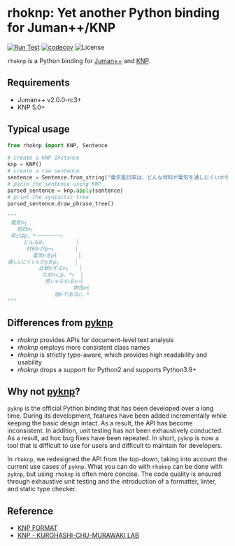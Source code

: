 # rhoknp: Yet another Python binding for Juman++/KNP

[![Run Test](https://github.com/ku-nlp/rhoknp/actions/workflows/test.yml/badge.svg)](https://github.com/ku-nlp/rhoknp/actions/workflows/test.yml)
[![codecov](https://codecov.io/gh/ku-nlp/rhoknp/branch/main/graph/badge.svg?token=29S0XMLTRG)](https://codecov.io/gh/ku-nlp/rhoknp)
![License](http://img.shields.io/badge/license-MIT-blue.svg)

`rhoknp` is a Python binding for [Juman++](https://github.com/ku-nlp/jumanpp) and [KNP](https://github.com/ku-nlp/knp).

## Requirements
- Juman++ v2.0.0-rc3+
- KNP 5.0+

<!--- uncomment here after publication
## Installation
```shell
pip install rhoknp
```
-->

## Typical usage

```python
from rhoknp import KNP, Sentence

# create a KNP instance
knp = KNP()
# create a raw sentence
sentence = Sentence.from_string("電気抵抗率は、どんな材料が電気を通しにくいかを比較するために、用いられる物性値である。")
# parse the sentence using KNP
parsed_sentence = knp.apply(sentence)
# print the syntactic tree
parsed_sentence.draw_phrase_tree()

"""
 電気n┐
   抵抗n┐
 率sはp、*────────┐
     どんなd┐　　　　　　│
      材料nがp─┐　　　　│
        電気nをp┤　　　　│
通しvにくいsかpをp┐　　　│
          比較nするv┐　　│
           ためnにp、*┐　│
            用いvられるs─┤
                     物性n┤
               値nであるc。*
"""
```

## Differences from [pyknp](https://github.com/ku-nlp/pyknp/tree/master/pyknp)

- *rhoknp* provides APIs for document-level text analysis
- *rhoknp* employs more consistent class names
- *rhoknp* is strictly type-aware, which provides high readability and usability
- *rhoknp* drops a support for Python2 and supports Python3.9+

## Why not [pyknp](https://github.com/ku-nlp/pyknp)?

`pyknp` is the official Python binding that has been developed over a long time.
During its development, features have been added incrementally while keeping the basic design intact.
As a result, the API has become inconsistent.
In addition, unit testing has not been exhaustively conducted.
As a result, ad hoc bug fixes have been repeated.
In short, `pyknp` is now a tool that is difficult to use for users and difficult to maintain for developers.

In `rhoknp`, we redesigned the API from the top-down, taking into account the current use cases of `pyknp`.
What you can do with `rhoknp` can be done with `pyknp`, but using `rhoknp` is often more concise.
The code quality is ensured through exhaustive unit testing and the introduction of a formatter, linter, and static type checker.

## Reference

- [KNP FORMAT](http://cr.fvcrc.i.nagoya-u.ac.jp/~sasano/knp/format.html)
- [KNP - KUROHASHI-CHU-MURAWAKI LAB](https://nlp.ist.i.kyoto-u.ac.jp/?KNP)
